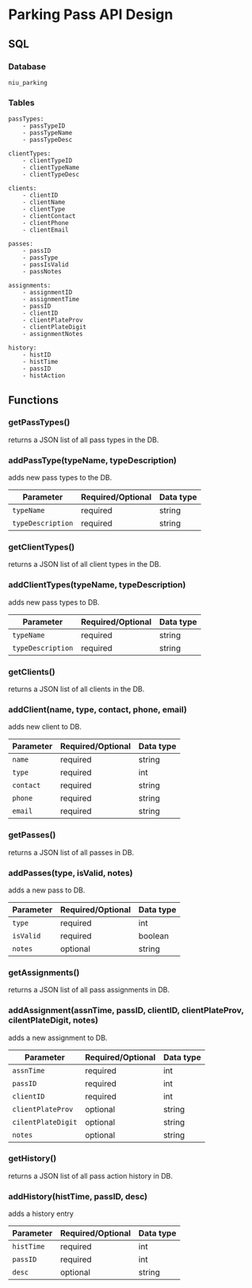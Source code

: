 # Parking Pass API Design

## SQL
### Database
    niu_parking
### Tables
    passTypes:
        - passTypeID
        - passTypeName
        - passTypeDesc

    clientTypes:
        - clientTypeID
        - clientTypeName
        - clientTypeDesc

    clients:
        - clientID
        - clientName
        - clientType
        - clientContact
        - clientPhone
        - clientEmail

    passes:
        - passID
        - passType
        - passIsValid
        - passNotes
    
    assignments:
        - assignmentID
        - assignmentTime
        - passID
        - clientID
        - clientPlateProv
        - clientPlateDigit
        - assignmentNotes
    
    history:
        - histID
        - histTime
        - passID
        - histAction

## Functions
### getPassTypes()
returns a JSON list of all pass types in the DB.

### addPassType(typeName, typeDescription)
adds new pass types to the DB.

| Parameter         | Required/Optional | Data type |
|-------------------|-------------------|-----------|
| `typeName`        | required          | string    |
| `typeDescription` | required          | string    |

### getClientTypes()
returns a JSON list of all client types in the DB.

### addClientTypes(typeName, typeDescription)
adds new pass types to DB.

| Parameter         | Required/Optional | Data type |
|-------------------|-------------------|-----------|
| `typeName`        | required          | string    |
| `typeDescription` | required          | string    |

### getClients()
returns a JSON list of all clients in the DB.

### addClient(name, type, contact, phone, email)
adds new client to DB.

| Parameter | Required/Optional | Data type |
|-----------|-------------------|-----------|
| `name`    | required          | string    |
| `type`    | required          | int       |
| `contact` | required          | string    |
| `phone`   | required          | string    |
| `email`   | required          | string    |

### getPasses()
returns a JSON list of all passes in DB.

### addPasses(type, isValid, notes)
adds a new pass to DB.

| Parameter | Required/Optional | Data type |
|-----------|-------------------|-----------|
| `type`    | required          | int       |
| `isValid` | required          | boolean   |
| `notes`   | optional          | string    |

### getAssignments()
returns a JSON list of all pass assignments in DB.

### addAssignment(assnTime, passID, clientID, clientPlateProv, cilentPlateDigit, notes)
adds a new assignment to DB.

| Parameter         | Required/Optional | Data type |
|-------------------|-------------------|-----------|
| `assnTime`        | required          | int       |
| `passID`          | required          | int       |
| `clientID`        | required          | int       |
| `clientPlateProv` | optional          | string    |
| `cilentPlateDigit`| optional          | string    |
| `notes`           | optional          | string    |

### getHistory()
returns a JSON list of all pass action history in DB.

### addHistory(histTime, passID, desc)
adds a history entry

| Parameter         | Required/Optional | Data type |
|-------------------|-------------------|-----------|
| `histTime`        | required          | int       |
| `passID`          | required          | int       |
| `desc`            | optional          | string    |

